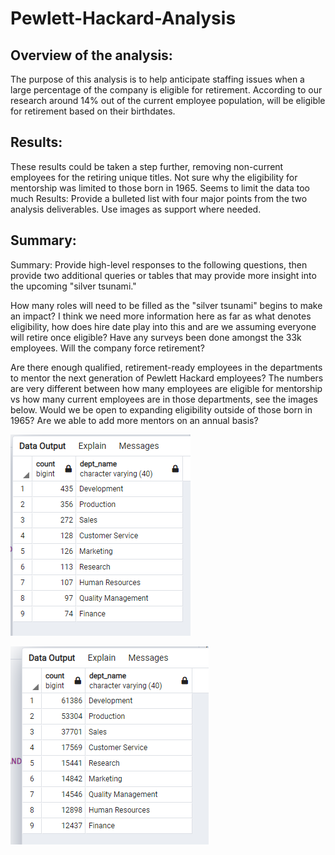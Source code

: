 # Pewlett-Hackard-Analysis

## Overview of the analysis: ##
The purpose of this analysis is to help anticipate staffing issues when a large percentage of the company is eligible for retirement. According to our research around 14% out of the current employee population, will be eligible for retirement based on their birthdates.

## Results: ##

These results could be taken a step further, removing non-current employees for the retiring unique titles.
Not sure why the eligibility for mentorship was limited to those born in 1965. Seems to limit the data too much
Results: Provide a bulleted list with four major points from the two analysis deliverables. Use images as support where needed.

## Summary: ##

Summary: Provide high-level responses to the following questions, then provide two additional queries or tables that may provide more insight into the upcoming "silver tsunami."

How many roles will need to be filled as the "silver tsunami" begins to make an impact? I think we need more information here as far as what denotes eligibility, how does hire date play into this and are we assuming everyone will retire once eligible? Have any surveys been done amongst the 33k employees. Will the company force retirement? 


Are there enough qualified, retirement-ready employees in the departments to mentor the next generation of Pewlett Hackard employees? The numbers are very different between how many employees are eligible for mentorship vs how many current employees are in those departments, see the images below. Would we be open to expanding eligibility outside of those born in 1965? Are we able to add more mentors on an annual basis? 

![Mentor_Depts](https://github.com/laurenneidhardt/Pewlett-Hackard-Analysis/blob/main/Mentor_Depts.PNG)



![Total_Dept_Counts](https://github.com/laurenneidhardt/Pewlett-Hackard-Analysis/blob/main/Total_Dept_Counts.PNG)






